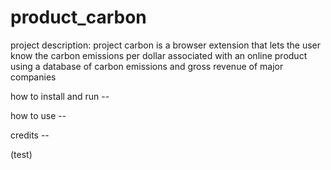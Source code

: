 # product_carbon

project description:
    project carbon is a browser extension that lets the user know the carbon emissions per dollar associated with an online product using a database of carbon emissions and gross revenue of major companies

how to install and run
    --

how to use
    --

credits
    --

(test)